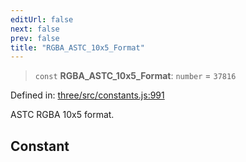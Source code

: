 ```yaml
---
editUrl: false
next: false
prev: false
title: "RGBA_ASTC_10x5_Format"
---
```


> `const` **RGBA\_ASTC\_10x5\_Format**: `number` = `37816`

Defined in: [three/src/constants.js:991](https://github.com/DefinitelyMaybe/three-i18n/blob/fa57b79433d1c349ffb23a78727299c8d4190136/three/src/constants.js#L991)

ASTC RGBA 10x5 format.

## Constant
